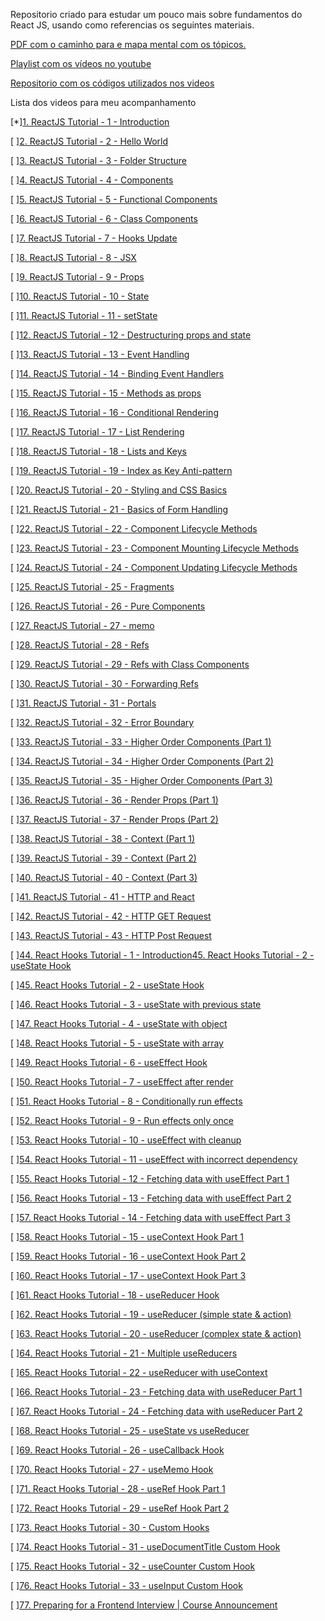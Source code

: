Repositorio criado para estudar um pouco mais sobre fundamentos do React JS,  usando como referencias os seguintes materiais.

[PDF com o caminho para e mapa mental com os tópicos.](https://github.com/gopinav/Learning-Path-Resources/blob/master/React_Learning_Path_2020.pdf)

[Playlist com os vídeos no youtube](https://www.youtube.com/watch?v=QFaFIcGhPoM&list=PLC3y8-rFHvwgg3vaYJgHGnModB54rxOk3)

[Repositorio com os códigos utilizados nos videos](https://github.com/gopinav/React-Tutorials)

Lista dos videos para meu acompanhamento

[*][1. ReactJS Tutorial - 1 - Introduction](https://www.youtube.com/watch?v=QFaFIcGhPoM)

[ ][2. ReactJS Tutorial - 2 - Hello World](https://www.youtube.com/watch?v=9hb_0TZ_MVI)

[ ][3. ReactJS Tutorial - 3 - Folder Structure](https://www.youtube.com/watch?v=9VIiLJL0H4Y)

[ ][4. ReactJS Tutorial - 4 - Components](https://www.youtube.com/watch?v=Y2hgEGPzTZY)

[ ][5. ReactJS Tutorial - 5 - Functional Components](https://www.youtube.com/watch?v=Cla1WwguArA)

[ ][6. ReactJS Tutorial - 6 - Class Components](https://www.youtube.com/watch?v=lnV34uLEzis)

[ ][7. ReactJS Tutorial - 7 - Hooks Update](https://www.youtube.com/watch?v=oecI26cWqzk)

[ ][8. ReactJS Tutorial - 8 - JSX](https://www.youtube.com/watch?v=7fPXI_MnBOY)

[ ][9. ReactJS Tutorial - 9 - Props](https://www.youtube.com/watch?v=m7OWXtbiXX8)

[ ][10. ReactJS Tutorial - 10 - State](https://www.youtube.com/watch?v=4ORZ1GmjaMc)

[ ][11. ReactJS Tutorial - 11 - setState](https://www.youtube.com/watch?v=uirRaVjRsf4)

[ ][12. ReactJS Tutorial - 12 - Destructuring props and state](https://www.youtube.com/watch?v=5_PdMS9CLLI)

[ ][13. ReactJS Tutorial - 13 - Event Handling](https://www.youtube.com/watch?v=Znqv84xi8Vs)

[ ][14. ReactJS Tutorial - 14 - Binding Event Handlers](https://www.youtube.com/watch?v=kVWpBtRjkCk)

[ ][15. ReactJS Tutorial - 15 - Methods as props](https://www.youtube.com/watch?v=QpfyjwhY9kg)

[ ][16. ReactJS Tutorial - 16 - Conditional Rendering](https://www.youtube.com/watch?v=7o5FPaVA9m0)

[ ][17. ReactJS Tutorial - 17 - List Rendering](https://www.youtube.com/watch?v=5s8Ol9uw-yM)

[ ][18. ReactJS Tutorial - 18 - Lists and Keys](https://www.youtube.com/watch?v=0sasRxl35_8)

[ ][19. ReactJS Tutorial - 19 - Index as Key Anti-pattern](https://www.youtube.com/watch?v=xlPxnc5uUPQ)

[ ][20. ReactJS Tutorial - 20 - Styling and CSS Basics](https://www.youtube.com/watch?v=j5P9FHiBVNo)

[ ][21. ReactJS Tutorial - 21 - Basics of Form Handling](https://www.youtube.com/watch?v=7Vo_VCcWupQ)

[ ][22. ReactJS Tutorial - 22 - Component Lifecycle Methods](https://www.youtube.com/watch?v=qnN_FuFNq2g)

[ ][23. ReactJS Tutorial - 23 - Component Mounting Lifecycle Methods](https://www.youtube.com/watch?v=KDXZibVdiEI)

[ ][24. ReactJS Tutorial - 24 - Component Updating Lifecycle Methods](https://www.youtube.com/watch?v=DyPkojd1fas)

[ ][25. ReactJS Tutorial - 25 - Fragments](https://www.youtube.com/watch?v=bHdh1T0-US4)

[ ][26. ReactJS Tutorial - 26 - Pure Components](https://www.youtube.com/watch?v=YCRuTT31qR0)

[ ][27. ReactJS Tutorial - 27 - memo](https://www.youtube.com/watch?v=7TaBhrnPH78)

[ ][28. ReactJS Tutorial - 28 - Refs](https://www.youtube.com/watch?v=FXa9mMTKOu8)

[ ][29. ReactJS Tutorial - 29 - Refs with Class Components](https://www.youtube.com/watch?v=8aCXVC9Qmto)

[ ][30. ReactJS Tutorial - 30 - Forwarding Refs](https://www.youtube.com/watch?v=RLWniwmfdq4)

[ ][31. ReactJS Tutorial - 31 - Portals](https://www.youtube.com/watch?v=HpHLa-5Wdys)

[ ][32. ReactJS Tutorial - 32 - Error Boundary](https://www.youtube.com/watch?v=DNYXgtZBRPE)

[ ][33. ReactJS Tutorial - 33 - Higher Order Components (Part 1)](https://www.youtube.com/watch?v=B6aNv8nkUSw)

[ ][34. ReactJS Tutorial - 34 - Higher Order Components (Part 2)](https://www.youtube.com/watch?v=rsBQj6X7UK8)

[ ][35. ReactJS Tutorial - 35 - Higher Order Components (Part 3)](https://www.youtube.com/watch?v=l8V59zIdBXU)

[ ][36. ReactJS Tutorial - 36 - Render Props (Part 1)](https://www.youtube.com/watch?v=NdapMDgNhtE)

[ ][37. ReactJS Tutorial - 37 - Render Props (Part 2)](https://www.youtube.com/watch?v=EZil2OTyB4w)

[ ][38. ReactJS Tutorial - 38 - Context (Part 1)](https://www.youtube.com/watch?v=j3j8St50fNY)

[ ][39. ReactJS Tutorial - 39 - Context (Part 2)](https://www.youtube.com/watch?v=lTjQjWemKgE)

[ ][40. ReactJS Tutorial - 40 - Context (Part 3)](https://www.youtube.com/watch?v=A9WlkhdLnn0)

[ ][41. ReactJS Tutorial - 41 - HTTP and React](https://www.youtube.com/watch?v=GTmjthNvrxY)

[ ][42. ReactJS Tutorial - 42 - HTTP GET Request](https://www.youtube.com/watch?v=NEYrSUM4Umw)

[ ][43. ReactJS Tutorial - 43 - HTTP Post Request](https://www.youtube.com/watch?v=x9UEDRbLhJE)

[ ][44. React Hooks Tutorial - 1 - Introduction45. React Hooks Tutorial - 2 - useState Hook](https://www.youtube.com/watch?v=cF2lQ_gZeA8)

[ ][45. React Hooks Tutorial - 2 - useState Hook](https://www.youtube.com/watch?v=lAW1Jmmr9hc)

[ ][46. React Hooks Tutorial - 3 - useState with previous state](https://www.youtube.com/watch?v=d0plTCQgsXs)

[ ][47. React Hooks Tutorial - 4 - useState with object](https://www.youtube.com/watch?v=-3lL8oyev9w)

[ ][48. React Hooks Tutorial - 5 - useState with array](https://www.youtube.com/watch?v=RZ5wKYbOM_I)

[ ][49. React Hooks Tutorial - 6 - useEffect Hook](https://www.youtube.com/watch?v=06Y6aJzTmXY)

[ ][50. React Hooks Tutorial - 7 - useEffect after render](https://www.youtube.com/watch?v=nAuWOnFMlOw)

[ ][51. React Hooks Tutorial - 8 - Conditionally run effects](https://www.youtube.com/watch?v=8DYlzVUTC7s)

[ ][52. React Hooks Tutorial - 9 - Run effects only once](https://www.youtube.com/watch?v=BH4xvzHa7H8)

[ ][53. React Hooks Tutorial - 10 - useEffect with cleanup](https://www.youtube.com/watch?v=DTlmk6QeOHY)

[ ][54. React Hooks Tutorial - 11 - useEffect with incorrect dependency](https://www.youtube.com/watch?v=SP-NrbQHFww)

[ ][55. React Hooks Tutorial - 12 - Fetching data with useEffect Part 1](https://www.youtube.com/watch?v=bYFYF2GnMy8)

[ ][56. React Hooks Tutorial - 13 - Fetching data with useEffect Part 2](https://www.youtube.com/watch?v=1tfd6ANaNRY)

[ ][57. React Hooks Tutorial - 14 - Fetching data with useEffect Part 3](https://www.youtube.com/watch?v=zm_09NER-R0)

[ ][58. React Hooks Tutorial - 15 - useContext Hook Part 1](https://www.youtube.com/watch?v=CI7EYWmRDJE)

[ ][59. React Hooks Tutorial - 16 - useContext Hook Part 2](https://www.youtube.com/watch?v=tEqNSOhCHLU)

[ ][60. React Hooks Tutorial - 17 - useContext Hook Part 3](https://www.youtube.com/watch?v=UjjtvroahBU)

[ ][61. React Hooks Tutorial - 18 - useReducer Hook](https://www.youtube.com/watch?v=cVYp4u1m6iA)

[ ][62. React Hooks Tutorial - 19 - useReducer (simple state & action)](https://www.youtube.com/watch?v=IHJ-TO_1nME)

[ ][63. React Hooks Tutorial - 20 - useReducer (complex state &amp; action)](https://www.youtube.com/watch?v=uX7lxFrWUbA)

[ ][64. React Hooks Tutorial - 21 - Multiple useReducers](https://www.youtube.com/watch?v=5DsCKNRA8s4)

[ ][65. React Hooks Tutorial - 22 - useReducer with useContext](https://www.youtube.com/watch?v=BCD2irXaVoE)

[ ][66. React Hooks Tutorial - 23 - Fetching data with useReducer Part 1](https://www.youtube.com/watch?v=snzS7-73SEQ)

[ ][67. React Hooks Tutorial - 24 - Fetching data with useReducer Part 2](https://www.youtube.com/watch?v=imjfiXxvMD8)

[ ][68. React Hooks Tutorial - 25 - useState vs useReducer](https://www.youtube.com/watch?v=3VClygDRSsU)

[ ][69. React Hooks Tutorial - 26 - useCallback Hook](https://www.youtube.com/watch?v=IL82CzlaCys)

[ ][70. React Hooks Tutorial - 27 - useMemo Hook](https://www.youtube.com/watch?v=qySZIzZvZOY)

[ ][71. React Hooks Tutorial - 28 - useRef Hook Part 1](https://www.youtube.com/watch?v=yCS2m01bQ6w)

[ ][72. React Hooks Tutorial - 29 - useRef Hook Part 2](https://www.youtube.com/watch?v=LWg0OyZQffc)

[ ][73. React Hooks Tutorial - 30 - Custom Hooks](https://www.youtube.com/watch?v=l-s9MgoMwTI)

[ ][74. React Hooks Tutorial - 31 - useDocumentTitle Custom Hook](https://www.youtube.com/watch?v=4yp6T-hF5ZY)

[ ][75. React Hooks Tutorial - 32 - useCounter Custom Hook](https://www.youtube.com/watch?v=W3_GIiN-nuc)

[ ][76. React Hooks Tutorial - 33 - useInput Custom Hook](https://www.youtube.com/watch?v=6am-yn3ZLEw)

[ ][77. Preparing for a Frontend Interview | Course Announcement](https://www.youtube.com/watch?v=_zGNa_8O2fE)
